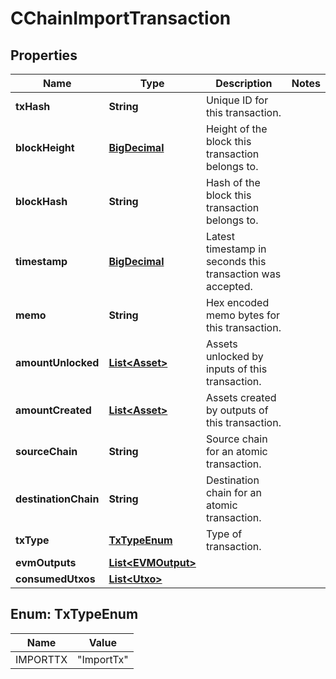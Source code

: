 # CChainImportTransaction

## Properties
Name | Type | Description | Notes
------------ | ------------- | ------------- | -------------
**txHash** | **String** | Unique ID for this transaction. | 
**blockHeight** | [**BigDecimal**](BigDecimal.md) | Height of the block this transaction belongs to. | 
**blockHash** | **String** | Hash of the block this transaction belongs to. | 
**timestamp** | [**BigDecimal**](BigDecimal.md) | Latest timestamp in seconds this transaction was accepted. | 
**memo** | **String** | Hex encoded memo bytes for this transaction. | 
**amountUnlocked** | [**List&lt;Asset&gt;**](Asset.md) | Assets unlocked by inputs of this transaction. | 
**amountCreated** | [**List&lt;Asset&gt;**](Asset.md) | Assets created by outputs of this transaction. | 
**sourceChain** | **String** | Source chain for an atomic transaction. | 
**destinationChain** | **String** | Destination chain for an atomic transaction. | 
**txType** | [**TxTypeEnum**](#TxTypeEnum) | Type of transaction. | 
**evmOutputs** | [**List&lt;EVMOutput&gt;**](EVMOutput.md) |  | 
**consumedUtxos** | [**List&lt;Utxo&gt;**](Utxo.md) |  | 

<a name="TxTypeEnum"></a>
## Enum: TxTypeEnum
Name | Value
---- | -----
IMPORTTX | &quot;ImportTx&quot;
